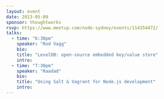 ```yaml
---
layout: event
date: 2013-05-09
sponsor: thoughtworks
rsvp: https://www.meetup.com/node-sydney/events/114354472/
talks:
  - time: "6:30pm"
    speaker: "Rod Vagg"
    bio:
    title: "LevelDB: open-source embedded key/value store"
    intro:
  - time: "7:30pm"
    speaker: "Raadad"
    bio:
    title: "Using Salt & Vagrant for Node.js development"
    intro:
---
```

